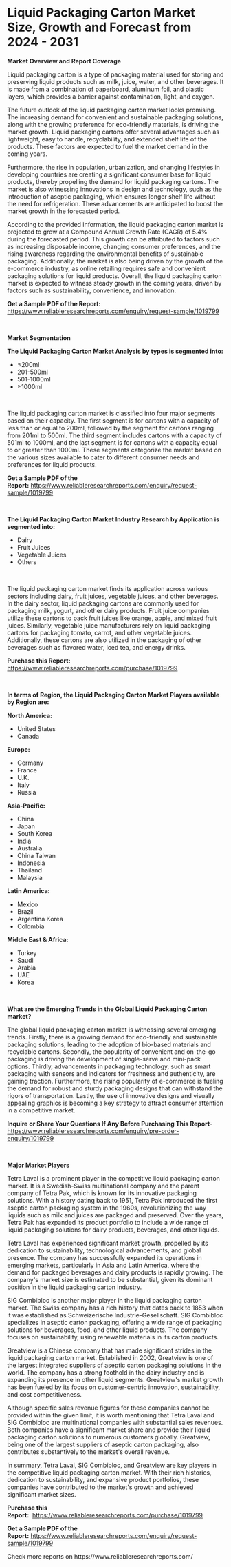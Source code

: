 <p><h1>Liquid Packaging Carton Market Size, Growth and Forecast from 2024 - 2031</h1></p><p><strong>Market Overview and Report Coverage</strong></p>
<p><p>Liquid packaging carton is a type of packaging material used for storing and preserving liquid products such as milk, juice, water, and other beverages. It is made from a combination of paperboard, aluminum foil, and plastic layers, which provides a barrier against contamination, light, and oxygen.</p><p>The future outlook of the liquid packaging carton market looks promising. The increasing demand for convenient and sustainable packaging solutions, along with the growing preference for eco-friendly materials, is driving the market growth. Liquid packaging cartons offer several advantages such as lightweight, easy to handle, recyclability, and extended shelf life of the products. These factors are expected to fuel the market demand in the coming years.</p><p>Furthermore, the rise in population, urbanization, and changing lifestyles in developing countries are creating a significant consumer base for liquid products, thereby propelling the demand for liquid packaging cartons. The market is also witnessing innovations in design and technology, such as the introduction of aseptic packaging, which ensures longer shelf life without the need for refrigeration. These advancements are anticipated to boost the market growth in the forecasted period.</p><p>According to the provided information, the liquid packaging carton market is projected to grow at a Compound Annual Growth Rate (CAGR) of 5.4% during the forecasted period. This growth can be attributed to factors such as increasing disposable income, changing consumer preferences, and the rising awareness regarding the environmental benefits of sustainable packaging. Additionally, the market is also being driven by the growth of the e-commerce industry, as online retailing requires safe and convenient packaging solutions for liquid products. Overall, the liquid packaging carton market is expected to witness steady growth in the coming years, driven by factors such as sustainability, convenience, and innovation.</p></p>
<p><strong>Get a Sample PDF of the Report:</strong> <a href="https://www.reliableresearchreports.com/enquiry/request-sample/1019799">https://www.reliableresearchreports.com/enquiry/request-sample/1019799</a></p>
<p>&nbsp;</p>
<p><strong>Market Segmentation</strong></p>
<p><strong>The Liquid Packaging Carton Market Analysis by types is segmented into:</strong></p>
<p><ul><li>≤200ml</li><li>201-500ml</li><li>501-1000ml</li><li>≥1000ml</li></ul></p>
<p>&nbsp;</p>
<p><p>The liquid packaging carton market is classified into four major segments based on their capacity. The first segment is for cartons with a capacity of less than or equal to 200ml, followed by the segment for cartons ranging from 201ml to 500ml. The third segment includes cartons with a capacity of 501ml to 1000ml, and the last segment is for cartons with a capacity equal to or greater than 1000ml. These segments categorize the market based on the various sizes available to cater to different consumer needs and preferences for liquid products.</p></p>
<p><strong>Get a Sample PDF of the Report:</strong>&nbsp;<a href="https://www.reliableresearchreports.com/enquiry/request-sample/1019799">https://www.reliableresearchreports.com/enquiry/request-sample/1019799</a></p>
<p>&nbsp;</p>
<p><strong>The Liquid Packaging Carton Market Industry Research by Application is segmented into:</strong></p>
<p><ul><li>Dairy</li><li>Fruit Juices</li><li>Vegetable Juices</li><li>Others</li></ul></p>
<p>&nbsp;</p>
<p><p>The liquid packaging carton market finds its application across various sectors including dairy, fruit juices, vegetable juices, and other beverages. In the dairy sector, liquid packaging cartons are commonly used for packaging milk, yogurt, and other dairy products. Fruit juice companies utilize these cartons to pack fruit juices like orange, apple, and mixed fruit juices. Similarly, vegetable juice manufacturers rely on liquid packaging cartons for packaging tomato, carrot, and other vegetable juices. Additionally, these cartons are also utilized in the packaging of other beverages such as flavored water, iced tea, and energy drinks.</p></p>
<p><strong>Purchase this Report:</strong>&nbsp; <a href="https://www.reliableresearchreports.com/purchase/1019799">https://www.reliableresearchreports.com/purchase/1019799</a></p>
<p>&nbsp;</p>
<p><strong>In terms of Region, the Liquid Packaging Carton Market Players available by Region are:</strong></p>
<p>
    <p> <strong> North America: </strong>
        <ul>
            <li>United States</li>
            <li>Canada</li>
        </ul>
        </p> 
    <p> <strong> Europe: </strong>
        <ul>
            <li>Germany</li>
            <li>France</li>
            <li>U.K.</li>
            <li>Italy</li>
            <li>Russia</li>
        </ul>
        </p> 
    <p> <strong> Asia-Pacific: </strong>
        <ul>
            <li>China</li>
            <li>Japan</li>
            <li>South Korea</li>
            <li>India</li>
            <li>Australia</li>
            <li>China Taiwan</li>
            <li>Indonesia</li>
            <li>Thailand</li>
            <li>Malaysia</li>
        </ul>
        </p> 
    <p> <strong> Latin America: </strong>
        <ul>
            <li>Mexico</li>
            <li>Brazil</li>
            <li>Argentina Korea</li>
            <li>Colombia</li>
        </ul>
        </p> 
    <p> <strong> Middle East & Africa: </strong>
        <ul>
            <li>Turkey</li>
            <li>Saudi</li>
            <li>Arabia</li>
            <li>UAE</li>
            <li>Korea</li>
        </ul>
    </p>
    </p>
<p>&nbsp;</p>
<p><strong>What are the Emerging Trends in the Global Liquid Packaging Carton market?</strong></p>
<p><p>The global liquid packaging carton market is witnessing several emerging trends. Firstly, there is a growing demand for eco-friendly and sustainable packaging solutions, leading to the adoption of bio-based materials and recyclable cartons. Secondly, the popularity of convenient and on-the-go packaging is driving the development of single-serve and mini-pack options. Thirdly, advancements in packaging technology, such as smart packaging with sensors and indicators for freshness and authenticity, are gaining traction. Furthermore, the rising popularity of e-commerce is fueling the demand for robust and sturdy packaging designs that can withstand the rigors of transportation. Lastly, the use of innovative designs and visually appealing graphics is becoming a key strategy to attract consumer attention in a competitive market.</p></p>
<p><strong>Inquire or Share Your Questions If Any Before Purchasing This Report</strong>- <a href="https://www.reliableresearchreports.com/enquiry/pre-order-enquiry/1019799">https://www.reliableresearchreports.com/enquiry/pre-order-enquiry/1019799</a></p>
<p>&nbsp;</p>
<p><strong>Major Market Players</strong></p>
<p><p>Tetra Laval is a prominent player in the competitive liquid packaging carton market. It is a Swedish-Swiss multinational company and the parent company of Tetra Pak, which is known for its innovative packaging solutions. With a history dating back to 1951, Tetra Pak introduced the first aseptic carton packaging system in the 1960s, revolutionizing the way liquids such as milk and juices are packaged and preserved. Over the years, Tetra Pak has expanded its product portfolio to include a wide range of liquid packaging solutions for dairy products, beverages, and other liquids.</p><p>Tetra Laval has experienced significant market growth, propelled by its dedication to sustainability, technological advancements, and global presence. The company has successfully expanded its operations in emerging markets, particularly in Asia and Latin America, where the demand for packaged beverages and dairy products is rapidly growing. The company's market size is estimated to be substantial, given its dominant position in the liquid packaging carton industry.</p><p>SIG Combibloc is another major player in the liquid packaging carton market. The Swiss company has a rich history that dates back to 1853 when it was established as Schweizerische Industrie-Gesellschaft. SIG Combibloc specializes in aseptic carton packaging, offering a wide range of packaging solutions for beverages, food, and other liquid products. The company focuses on sustainability, using renewable materials in its carton products.</p><p>Greatview is a Chinese company that has made significant strides in the liquid packaging carton market. Established in 2002, Greatview is one of the largest integrated suppliers of aseptic carton packaging solutions in the world. The company has a strong foothold in the dairy industry and is expanding its presence in other liquid segments. Greatview's market growth has been fueled by its focus on customer-centric innovation, sustainability, and cost competitiveness.</p><p>Although specific sales revenue figures for these companies cannot be provided within the given limit, it is worth mentioning that Tetra Laval and SIG Combibloc are multinational companies with substantial sales revenues. Both companies have a significant market share and provide their liquid packaging carton solutions to numerous customers globally. Greatview, being one of the largest suppliers of aseptic carton packaging, also contributes substantively to the market's overall revenue.</p><p>In summary, Tetra Laval, SIG Combibloc, and Greatview are key players in the competitive liquid packaging carton market. With their rich histories, dedication to sustainability, and expansive product portfolios, these companies have contributed to the market's growth and achieved significant market sizes.</p></p>
<p><strong>Purchase this Report:</strong>&nbsp;&nbsp;<a href="https://www.reliableresearchreports.com/purchase/1019799">https://www.reliableresearchreports.com/purchase/1019799</a></p>
<p></p>
<p><strong>Get a Sample PDF of the Report:</strong>&nbsp;<a href="https://www.reliableresearchreports.com/enquiry/request-sample/1019799">https://www.reliableresearchreports.com/enquiry/request-sample/1019799</a></p>
<p>Check more reports on https://www.reliableresearchreports.com/</p>